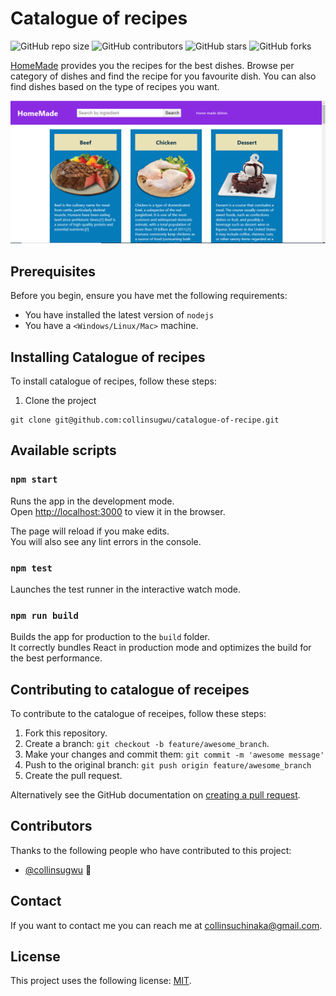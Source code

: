 # Catalogue of recipes

<!--- These are examples. See https://shields.io for others or to customize this set of shields. You might want to include dependencies, project status and licence info here --->
![GitHub repo size](https://img.shields.io/github/repo-size/collinsugwu/catalogue-of-recipe)
![GitHub contributors](https://img.shields.io/github/contributors/collinsugwu/catalogue-of-recipe)
![GitHub stars](https://img.shields.io/github/stars/collinsugwu/catalogue-of-recipe?style=social)
![GitHub forks](https://img.shields.io/github/forks/collinsugwu/catalogue-of-recipe?style=social)

[HomeMade](https://xenodochial-fermat-cc6497.netlify.app/) provides you the recipes for the best dishes. Browse per category of dishes and find the recipe for you favourite dish. You can also find dishes based on the type of recipes you want.

![Screenshot of the webpage](https://github.com/collinsugwu/catalogue-of-recipe/blob/development/src/images/homemade.PNG)

## Prerequisites

Before you begin, ensure you have met the following requirements:
<!--- These are just example requirements. Add, duplicate or remove as required --->
* You have installed the latest version of `nodejs`
* You have a `<Windows/Linux/Mac>` machine.

## Installing Catalogue of recipes

To install catalogue of recipes, follow these steps:

1. Clone the project
```
git clone git@github.com:collinsugwu/catalogue-of-recipe.git
```
## Available scripts

### `npm start`

Runs the app in the development mode.<br />
Open [http://localhost:3000](http://localhost:3000) to view it in the browser.

The page will reload if you make edits.<br />
You will also see any lint errors in the console.

### `npm test`

Launches the test runner in the interactive watch mode.<br />

### `npm run build`

Builds the app for production to the `build` folder.<br />
It correctly bundles React in production mode and optimizes the build for the best performance.


## Contributing to catalogue of receipes
<!--- If your README is long or you have some specific process or steps you want contributors to follow, consider creating a separate CONTRIBUTING.md file--->
To contribute to the catalogue of receipes, follow these steps:


1. Fork this repository.
2. Create a branch: `git checkout -b feature/awesome_branch`.
3. Make your changes and commit them: `git commit -m 'awesome message'`
4. Push to the original branch: `git push origin feature/awesome_branch`
5. Create the pull request.

Alternatively see the GitHub documentation on [creating a pull request](https://help.github.com/en/github/collaborating-with-issues-and-pull-requests/creating-a-pull-request).

## Contributors

Thanks to the following people who have contributed to this project:

* [@collinsugwu](https://github.com/collinsugwu) 📖


## Contact

If you want to contact me you can reach me at <collinsuchinaka@gmail.com>.

## License
<!--- If you're not sure which open license to use see https://choosealicense.com/--->

This project uses the following license: [MIT](<link>).
